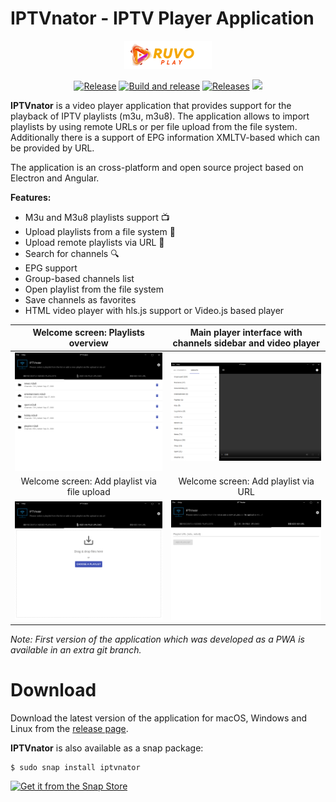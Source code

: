 # IPTVnator - IPTV Player Application

<p align="center">
  <img src="https://raw.githubusercontent.com/4gray/iptvnator/electron/src/assets/icons/favicon.256x256.png" alt="IPTVnator icon" title="Free IPTV player application" />
</p>
<p align="center">
  <a href="https://github.com/4gray/iptvnator/releases"><img src="https://img.shields.io/github/release/4gray/iptvnator.svg?style=round-square" alt="Release"></a> <a href="https://github.com/4gray/iptvnator/actions"><img src="https://github.com/4gray/iptvnator/workflows/Build%20and%20release/badge.svg" alt="Build and release"></a> <a href="https://github.com/4gray/iptvnator/releases"><img src="https://img.shields.io/github/downloads/4gray/iptvnator/total" alt="Releases"></a> <a href="https://codecov.io/gh/4gray/iptvnator"><img src="https://codecov.io/gh/4gray/iptvnator/branch/electron/graph/badge.svg?token=J53BMPYOFP"/></a>
</p>

**IPTVnator** is a video player application that provides support for the playback of IPTV playlists (m3u, m3u8). The application allows to import playlists by using remote URLs or per file upload from the file system. Additionally there is a support of EPG information XMLTV-based which can be provided by URL.

The application is an cross-platform and open source project based on Electron and Angular.

**Features:**

- M3u and M3u8 playlists support 📺
- Upload playlists from a file system 📂
- Upload remote playlists via URL 🔗
- Search for channels 🔍
- EPG support
- Group-based channels list
- Open playlist from the file system
- Save channels as favorites
- HTML video player with hls.js support or Video.js based player


| Welcome screen: Playlists overview                           | Main player interface with channels sidebar and video player                |
| :----------------------------------------------------------: | :-------------------------------------------------------: |
| ![Welcome screen: Playlists overview](./playlists.png)       | ![Sidebar with channel and video player](./iptv-main.png) |
| Welcome screen: Add playlist via file upload                | Welcome screen: Add playlist via URL                      |
| ![Welcome screen: Add playlist via file upload](./iptv-upload.png) | ![Welcome screen: Add playlist via URL](./upload-via-url.png)             |

*Note: First version of the application which was developed as a PWA is available in an extra git branch.*

# Download

Download the latest version of the application for macOS, Windows and Linux from the [release page](https://github.com/4gray/iptvnator/releases).

**IPTVnator** is also available as a snap package:

```
$ sudo snap install iptvnator
```

[![Get it from the Snap Store](https://snapcraft.io/static/images/badges/en/snap-store-black.svg)](https://snapcraft.io/iptvnator)
